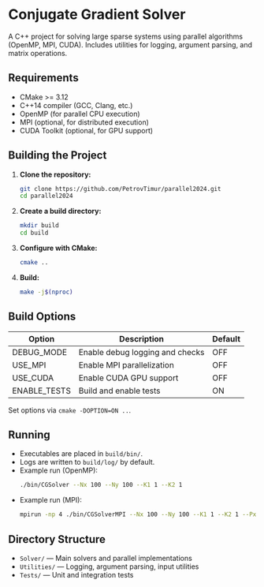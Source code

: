 # Conjugate Gradient Solver

A C++ project for solving large sparse systems using parallel algorithms (OpenMP, MPI, CUDA). Includes utilities for logging, argument parsing, and matrix operations.

## Requirements

- CMake >= 3.12
- C++14 compiler (GCC, Clang, etc.)
- OpenMP (for parallel CPU execution)
- MPI (optional, for distributed execution)
- CUDA Toolkit (optional, for GPU support)

## Building the Project

1. **Clone the repository:**
    ```sh
    git clone https://github.com/PetrovTimur/parallel2024.git
    cd parallel2024
    ```

2. **Create a build directory:**
   ```sh
   mkdir build
   cd build
   ```

3. **Configure with CMake:**
    ```sh
    cmake ..
    ```

4. **Build:**
    ```sh
    make -j$(nproc)
    ```

## Build Options

| Option       | Description                        | Default |
|--------------|------------------------------------|---------|
| DEBUG_MODE   | Enable debug logging and checks    | OFF     |
| USE_MPI      | Enable MPI parallelization         | OFF     |
| USE_CUDA     | Enable CUDA GPU support            | OFF     |
| ENABLE_TESTS | Build and enable tests             | ON      |

Set options via `cmake -DOPTION=ON ..`.

## Running

- Executables are placed in `build/bin/`.
- Logs are written to `build/log/` by default.
- Example run (OpenMP):
    ```sh
    ./bin/CGSolver --Nx 100 --Ny 100 --K1 1 --K2 1
    ```
- Example run (MPI):
    ```sh
    mpirun -np 4 ./bin/CGSolverMPI --Nx 100 --Ny 100 --K1 1 --K2 1 --Px 2 --Py 2
    ```

## Directory Structure

- `Solver/` — Main solvers and parallel implementations
- `Utilities/` — Logging, argument parsing, input utilities
- `Tests/` — Unit and integration tests